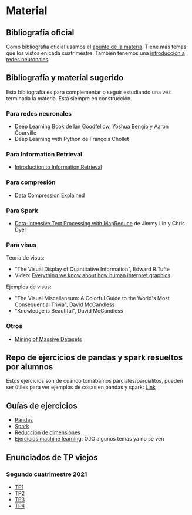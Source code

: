 # Material

## Bibliografía oficial

Como bibliografía oficial usamos el [apunte de la materia](https://raw.githubusercontent.com/lrargerich/Apunte/master/apunte.pdf). Tiene más temas que los vistos en cada cuatrimestre.
Tambien tenemos una [introducción a redes neuronales](pdfs/intro_redes.pdf).

## Bibliografía y material sugerido

Esta bibliografía es para complementar o seguir estudiando una vez terminada la materia. Está siempre en construcción.

### Para redes neuronales

* [Deep Learning Book](https://www.deeplearningbook.org/) de Ian Goodfellow, Yoshua Bengio y Aaron Courville
* Deep Learning with Python de François Chollet

### Para Information Retrieval

* [Introduction to Information Retrieval](https://nlp.stanford.edu/IR-book/)

### Para compresión

* [Data Compression Explained](http://mattmahoney.net/dc/dce.html)

### Para Spark

* [Data-Intensive Text Processing with MapReduce](https://lintool.github.io/MapReduceAlgorithms/) de Jimmy Lin y Chris Dyer

### Para visus

Teoría de visus:

* "The Visual Display of Quantitative Information", Edward R.Tufte
* Video: [Everything we know about how human interpret graphics](https://www.youtube.com/watch?v=s0J6EDvlN30)

Ejemplos de visus:

* "The Visual Miscellaneum: A Colorful Guide to the World's Most Consequential Trivia", David McCandless
* "Knowledge is Beautiful", David McCandless


### Otros

* [Mining of Massive Datasets](http://www.mmds.org/)

## Repo de ejercicios de pandas y spark resueltos por alumnos

Estos ejercicios son de cuando tomábamos parciales/parcialitos, pueden ser útiles para ver ejemplos de cosas en pandas y spark: [Link](https://crossnox.github.io/7506-OD2/)

## Guías de ejercicios

* [Pandas](https://crossnox.github.io/7506-OD2/)
* [Spark](https://docs.google.com/document/d/1gZZcMluJfF0BPQ5Q8xW4v9qP63uiI1Zny3GkEoNWahs/edit?usp=sharing)
* [Reducción de dimensiones](https://docs.google.com/document/d/1EzmOOThMRfGfqIKdOkWNmuqrC5WkkeHEBBE_TOK36i0/edit)
* [Ejercicios machine learning](pdfs/ejercicios_ml.pdf): OJO algunos temas ya no se ven

## Enunciados de TP viejos

### Segundo cuatrimestre 2021

* [TP1](pdfs/TP1_2C2021.pdf)
* [TP2](pdfs/TP2_2C2021.pdf)
* [TP3](pdfs/TP3_2C2021.pdf)
* [TP4](pdfs/TP4_2C2021.pdf)
